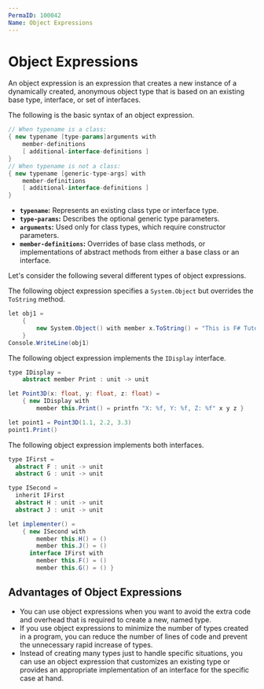 ```yaml
---
PermaID: 100042
Name: Object Expressions
---
```


# Object Expressions

An object expression is an expression that creates a new instance of a dynamically created, anonymous object type that is based on an existing base type, interface, or set of interfaces.

The following is the basic syntax of an object expression.

```csharp
// When typename is a class:
{ new typename [type-params]arguments with
    member-definitions
    [ additional-interface-definitions ]
}
// When typename is not a class:
{ new typename [generic-type-args] with
    member-definitions
    [ additional-interface-definitions ]
}
```

 - **`typename`:** Represents an existing class type or interface type. 
 - **`type-params`:** Describes the optional generic type parameters. 
 - **`arguments`:** Used only for class types, which require constructor parameters. 
 - **`member-definitions`:** Overrides of base class methods, or implementations of abstract methods from either a base class or an interface.

Let's consider the following several different types of object expressions.

The following object expression specifies a `System.Object` but overrides the `ToString` method.

```csharp
let obj1 = 
    { 
        new System.Object() with member x.ToString() = "This is F# Tutorial." 
    }
Console.WriteLine(obj1)
```

The following object expression implements the `IDisplay` interface.

```csharp
type IDisplay =
    abstract member Print : unit -> unit

let Point3D(x: float, y: float, z: float) =
    { new IDisplay with
        member this.Print() = printfn "X: %f, Y: %f, Z: %f" x y z }

let point1 = Point3D(1.1, 2.2, 3.3)
point1.Print()
```

The following object expression implements both interfaces.

```csharp
type IFirst =
  abstract F : unit -> unit
  abstract G : unit -> unit

type ISecond =
  inherit IFirst
  abstract H : unit -> unit
  abstract J : unit -> unit

let implementer() =
    { new ISecond with
        member this.H() = ()
        member this.J() = ()
      interface IFirst with
        member this.F() = ()
        member this.G() = () }
```

## Advantages of Object Expressions

 - You can use object expressions when you want to avoid the extra code and overhead that is required to create a new, named type. 
 - If you use object expressions to minimize the number of types created in a program, you can reduce the number of lines of code and prevent the unnecessary rapid increase of types. 
 - Instead of creating many types just to handle specific situations, you can use an object expression that customizes an existing type or provides an appropriate implementation of an interface for the specific case at hand.

